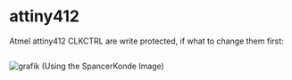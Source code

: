 # attiny412
Atmel attiny412
CLKCTRL are write protected, if what to change them first:<br/>
```C CCP = 0xD8;    // unlock before writing to the registers within 4 instructions<br/>
```

![grafik](https://user-images.githubusercontent.com/91413908/134805540-2e6a7c3c-00de-4452-b1e7-7f5188bbbe26.png)
(Using the SpancerKonde Image)

